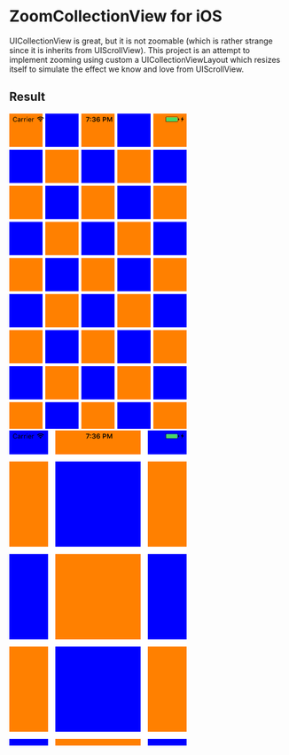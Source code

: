 # ZoomCollectionView for iOS
UICollectionView is great, but it is not zoomable (which is rather strange since
it is inherits from UIScrollView). This project is an attempt to implement zooming
using custom a UICollectionViewLayout which resizes itself to simulate the effect
we know and love from UIScrollView.

## Result
<img src="./scale-default.png" width="320" alt="Default" />
&nbsp;
<img src="./scale-zoomed.png" width="320" alt="Zoomed" />
